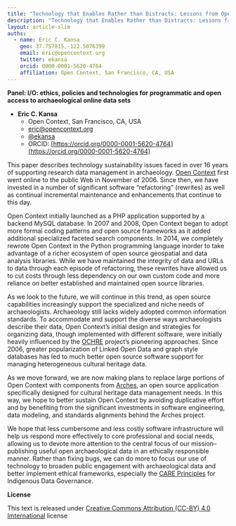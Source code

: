 ```yaml
---
title: "Technology that Enables Rather than Distracts: Lessons from Open Context and Sustaining Open Archaeological Data"
description: "Technology that Enables Rather than Distracts: Lessons from Open Context and Sustaining Open Archaeological Data"
layout: article-slim
auths:
  - name: Eric C. Kansa
    geo: 37.757815,-122.5076399
    email: eric@opencontext.org
    twitter: ekansa
    orcid: 0000-0001-5620-4764
    affiliation: Open Context, San Francisco, CA, USA
---
```


**Panel: I/O: ethics, policies and technologies for programmatic and open access to archaeological online data sets**

- **Eric C. Kansa**
  - Open Context, San Francisco, CA, USA
  - [eric@opencontext.org](mailto:eric@opencontext.org)
  - [@ekansa](https://twitter.com/ekansa)
  - ORCID: [https://orcid.org/0000-0001-5620-4764](https://orcid.org/0000-0001-5620-4764)


This paper describes technology sustainability issues faced in over 16 years of supporting research data management in archaeology. 
[Open Context](https://opencontext.org/) first went online to the public Web in November of 2006. Since then, we have invested in a number of significant software “refactoring” (rewrites) as well as continual incremental maintenance and enhancements that continue to this day. 

Open Context initially launched as a PHP application supported by a backend MySQL database. In 2007 and 2008, Open Context began to adopt more formal coding patterns and open source frameworks as it added additional specialized faceted search components. In 2014, we completely rewrote Open Context in the Python programming language inorder to take advantage of a richer ecosystem of open source geospatial and data analysis libraries. While we have maintained the integrity of data and URLs to data through each episode of refactoring, these rewrites have allowed us to cut costs through less dependency on our own custom code and more reliance on better established and maintained open source libraries. 

As we look to the future, we will continue in this trend, as open source capabilities increasingly support the specialized and niche needs of archaeologists. Archaeology still lacks widely adopted common information standards. To accommodate and support the diverse ways archaeologists describe their data, Open Context’s initial design and strategies for organizing data, though implemented with different software, were initially heavily influenced by the [OCHRE](https://voices.uchicago.edu/crescat/) project’s pioneering approaches. Since 2006, greater popularization of Linked Open Data and graph style databases has led to much better open source software support for managing heterogeneous cultural heritage data.

As we move forward, we are now making plans to replace large portions of Open Context with components from [Arches](https://archesproject.org/), an open source application specifically designed for cultural heritage data management needs. In this way, we hope to better sustain Open Context by avoiding duplicative effort and by benefiting from the significant investments in software engineering, data modeling, and standards alignments behind the Arches project.

We hope that less cumbersome and less costly software infrastructure will help us respond more effectively to core professional and social needs, allowing us to devote more attention to the central focus of our mission– publishing useful open archaeological data in an ethically responsible manner. Rather than fixing bugs, we can do more to focus our use of technology to broaden public engagement with archaeological data and better implement ethical frameworks, especially the [CARE Principles](https://www.gida-global.org/care) for Indigenous Data Governance. 



**License**

This text is released under [Creative Commons Attribution (CC-BY) 4.0 Imternational](https://creativecommons.org/licenses/by/4.0/) license

